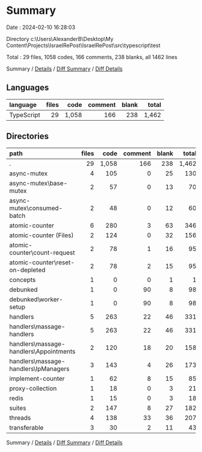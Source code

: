 # Summary

Date : 2024-02-10 16:28:03

Directory c:\\Users\\AlexanderB\\Desktop\\My Content\\Projects\\IsraelRePost\\IsraelRePost\\src\\typescript\\test

Total : 29 files,  1058 codes, 166 comments, 238 blanks, all 1462 lines

Summary / [Details](details.md) / [Diff Summary](diff.md) / [Diff Details](diff-details.md)

## Languages
| language | files | code | comment | blank | total |
| :--- | ---: | ---: | ---: | ---: | ---: |
| TypeScript | 29 | 1,058 | 166 | 238 | 1,462 |

## Directories
| path | files | code | comment | blank | total |
| :--- | ---: | ---: | ---: | ---: | ---: |
| . | 29 | 1,058 | 166 | 238 | 1,462 |
| async-mutex | 4 | 105 | 0 | 25 | 130 |
| async-mutex\\base-mutex | 2 | 57 | 0 | 13 | 70 |
| async-mutex\\consumed-batch | 2 | 48 | 0 | 12 | 60 |
| atomic-counter | 6 | 280 | 3 | 63 | 346 |
| atomic-counter (Files) | 2 | 124 | 0 | 32 | 156 |
| atomic-counter\\count-request | 2 | 78 | 1 | 16 | 95 |
| atomic-counter\\reset-on-depleted | 2 | 78 | 2 | 15 | 95 |
| concepts | 1 | 0 | 0 | 1 | 1 |
| debunked | 1 | 0 | 90 | 8 | 98 |
| debunked\\worker-setup | 1 | 0 | 90 | 8 | 98 |
| handlers | 5 | 263 | 22 | 46 | 331 |
| handlers\\massage-handlers | 5 | 263 | 22 | 46 | 331 |
| handlers\\massage-handlers\\Appointments | 2 | 120 | 18 | 20 | 158 |
| handlers\\massage-handlers\\IpManagers | 3 | 143 | 4 | 26 | 173 |
| implement-counter | 1 | 62 | 8 | 15 | 85 |
| proxy-collection | 1 | 18 | 0 | 3 | 21 |
| redis | 1 | 15 | 0 | 3 | 18 |
| suites | 2 | 147 | 8 | 27 | 182 |
| threads | 4 | 138 | 33 | 36 | 207 |
| transferable | 3 | 30 | 2 | 11 | 43 |

Summary / [Details](details.md) / [Diff Summary](diff.md) / [Diff Details](diff-details.md)